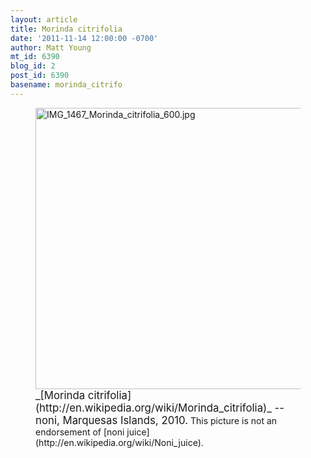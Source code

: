 ```yaml
---
layout: article
title: Morinda citrifolia
date: '2011-11-14 12:00:00 -0700'
author: Matt Young
mt_id: 6390
blog_id: 2
post_id: 6390
basename: morinda_citrifo
---
```

<figure>
<img src="{{ site.baseurl }}/uploads/2011/IMG_1467_Morinda_citrifolia_600.jpg" alt="IMG_1467_Morinda_citrifolia_600.jpg" width="600" height="450" />
<figcaption markdown="span">
<big>_[Morinda citrifolia](http://en.wikipedia.org/wiki/Morinda_citrifolia)_ -- noni, Marquesas Islands, 2010.</big> This picture is not an endorsement of [noni juice](http://en.wikipedia.org/wiki/Noni_juice).

</figcaption>
</figure>
